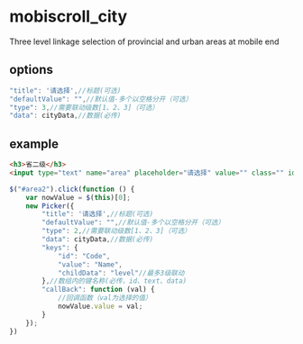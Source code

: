 # mobiscroll_city
Three level linkage selection of provincial and urban areas at mobile end

## options
```javascript
"title": '请选择',//标题(可选)
"defaultValue": "",//默认值-多个以空格分开（可选）
"type": 3,//需要联动级数[1、2、3]（可选）
"data": cityData,//数据(必传)
```

## example
```html
<h3>省二级</h3>
<input type="text" name="area" placeholder="请选择" value="" class="" id="area2" autocomplete="off">
```

```javascript
$("#area2").click(function () {
	var nowValue = $(this)[0];
	new Picker({
        "title": '请选择',//标题(可选)
        "defaultValue": "",//默认值-多个以空格分开（可选）
        "type": 2,//需要联动级数[1、2、3]（可选）
        "data": cityData,//数据(必传)
        "keys": {
        	"id": "Code",
        	"value": "Name",
            "childData": "level"//最多3级联动
        },//数组内的键名称(必传，id、text、data)
        "callBack": function (val) {
            //回调函数（val为选择的值）
            nowValue.value = val;
        }
    });
})
```